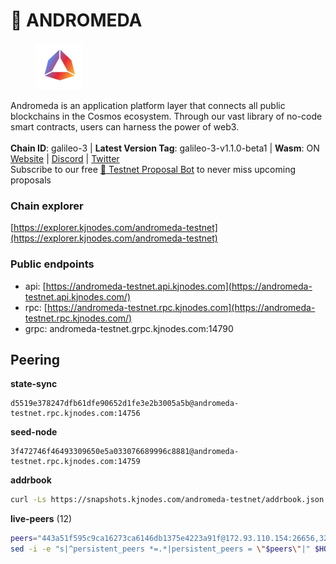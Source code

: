 # 🚀 ANDROMEDA

<figure><img src="https://raw.githubusercontent.com/kj89/cosmos-images/main/logos/andromeda.png" alt=""><figcaption></figcaption></figure>

Andromeda is an application platform layer that connects all public blockchains in the Cosmos ecosystem. Through our vast library of no-code smart contracts, users can harness the power of web3.\
\
**Chain ID**: galileo-3 | **Latest Version Tag**: galileo-3-v1.1.0-beta1 | **Wasm**: ON\
​[Website](https://www.andromedaprotocol.io/) | [Discord](https://discord.gg/wzM3kSN3sE) | [Twitter](https://twitter.com/andromedaprot)​\
Subscribe to our free [🤖 Testnet Proposal Bot](https://t.me/kjnodes\_testnet\_proposal\_bot) to never miss upcoming proposals

### Chain explorer <a href="#chain-explorer" id="chain-explorer"></a>

​[https://explorer.kjnodes.com/andromeda-testnet](https://explorer.kjnodes.com/andromeda-testnet)​

### Public endpoints <a href="#public-endpoints" id="public-endpoints"></a>

* api: [https://andromeda-testnet.api.kjnodes.com](https://andromeda-testnet.api.kjnodes.com/)​
* rpc: [https://andromeda-testnet.rpc.kjnodes.com](https://andromeda-testnet.rpc.kjnodes.com/)​
* grpc: andromeda-testnet.grpc.kjnodes.com:14790

## Peering

**state-sync**

```
d5519e378247dfb61dfe90652d1fe3e2b3005a5b@andromeda-testnet.rpc.kjnodes.com:14756
```

**seed-node**

```
3f472746f46493309650e5a033076689996c8881@andromeda-testnet.rpc.kjnodes.com:14759
```

**addrbook**

```bash
curl -Ls https://snapshots.kjnodes.com/andromeda-testnet/addrbook.json > $HOME/.andromedad/config/addrbook.json
```

**live-peers** (12)

```bash
peers="443a51f595c9ca16273ca6146db1375e4223a91f@172.93.110.154:26656,32e94653d765d9a43eb9c7a97d752dd96b2a50d6@213.247.154.10:26656,704e605f9bd65912d8c65a58f955601c31188548@65.21.203.204:19656,a537cc2879fc79401f6834aa6483fbb1dee18ef0@137.184.44.33:20156,0a9c34419331688b0b40d50fddbee286927602cb@5.78.79.97:26656,ef30bb942109dbb6d1a13c3c32c46459689a6c15@162.55.245.219:19656,95e8225c5b8a21c1fecd411f37c75f5515de1891@185.197.251.203:26656,debdccc98a2f6ed72561d7866381003903197935@144.126.142.78:29656,385bda41dc8ce86d0dd4c99d3cf371ca8fccfeb6@135.125.189.131:20095,e61f287d51edab6f6dbe00a8b804614443ee6f82@80.85.242.117:26656,3969b8ddc6d0ed9f2deb0265e4b26e88c5cb894a@149.102.150.250:30656,d5519e378247dfb61dfe90652d1fe3e2b3005a5b@65.109.68.190:14756"
sed -i -e "s|^persistent_peers *=.*|persistent_peers = \"$peers\"|" $HOME/.andromedad/config/config.toml
```

